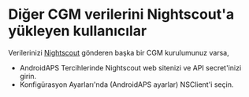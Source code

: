 # Diğer CGM verilerini Nightscout'a yükleyen kullanıcılar

Verilerinizi [Nightscout](https://nightscout.github.io/) gönderen başka bir CGM kurulumunuz varsa,

-   AndroidAPS Tercihlerinde Nightscout web sitenizi ve API secret'inizi girin.
-   Konfigürasyon Ayarları'nda (AndroidAPS ayarlar) NSClient'i seçin.
